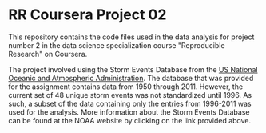 # RR Coursera Project 02

This repository contains the code files used in the data analysis for project number 2 in the data science specialization course "Reproducible Research" on Coursera.

The project involved using the Storm Events Database from the [US National Oceanic and Atmospheric Administration](https://www.ncdc.noaa.gov/stormevents/details.jsp?type=eventtype). The database that was provided for the assignment contains data from 1950 through 2011. However, the current set of 48 unique storm events was not standardized until 1996. As such, a subset of the data containing only the entries from 1996-2011 was used for the analysis. More information about the Storm Events Database can be found at the NOAA website by clicking on the link provided above.

